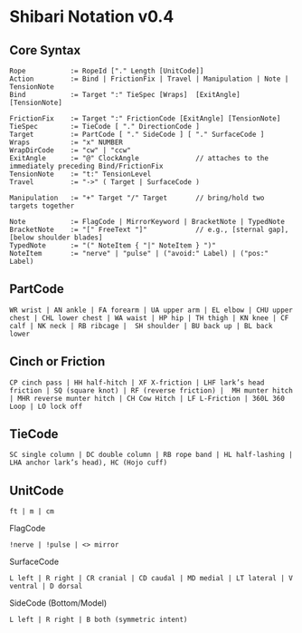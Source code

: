 # Shibari Notation v0.4

## Core Syntax
```
Rope           := RopeId ["." Length [UnitCode]]
Action         := Bind | FrictionFix | Travel | Manipulation | Note | TensionNote
Bind           := Target ":" TieSpec [Wraps]  [ExitAngle] [TensionNote]

FrictionFix    := Target ":" FrictionCode [ExitAngle] [TensionNote]
TieSpec        := TieCode [ "." DirectionCode ]          
Target         := PartCode [ "." SideCode ] [ "." SurfaceCode ] 
Wraps          := "x" NUMBER
WrapDirCode    := "cw" | "ccw"
ExitAngle      := "@" ClockAngle              // attaches to the immediately preceding Bind/FrictionFix
TensionNote    := "t:" TensionLevel
Travel         := "->" ( Target | SurfaceCode )

Manipulation   := "+" Target "/" Target       // bring/hold two targets together

Note           := FlagCode | MirrorKeyword | BracketNote | TypedNote
BracketNote    := "[" FreeText "]"            // e.g., [sternal gap], [below shoulder blades]
TypedNote      := "(" NoteItem { "|" NoteItem } ")"
NoteItem       := "nerve" | "pulse" | ("avoid:" Label) | ("pos:" Label)
```

## PartCode

`WR wrist | AN ankle | FA forearm | UA upper arm | EL elbow | CHU upper chest | CHL lower chest | WA waist | HP hip | TH thigh | KN knee | CF calf | NK neck | RB ribcage |  SH shoulder | BU back up | BL back lower`

## Cinch or Friction

`CP cinch pass | HH half-hitch | XF X-friction | LHF lark’s head friction | SQ (square knot) | RF (reverse friction) |  MH munter hitch | MHR reverse munter hitch | CH Cow Hitch | LF L-Friction | 360L 360 Loop | LO lock off`

## TieCode 

`SC single column | DC double column | RB rope band | HL half-lashing | LHA anchor lark’s head), HC (Hojo cuff)`

## UnitCode

`ft | m | cm`

FlagCode 

`!nerve | !pulse | <> mirror`

SurfaceCode

`L left | R right | CR cranial | CD caudal | MD medial | LT lateral | V ventral | D dorsal`

SideCode (Bottom/Model)

`L left | R right | B both (symmetric intent)`


